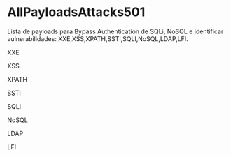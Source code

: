 # AllPayloadsAttacks501

Lista de payloads para Bypass Authentication de SQLi, NoSQL e identificar vulnerabilidades: XXE,XSS,XPATH,SSTI,SQLI,NoSQL,LDAP,LFI.

XXE

XSS

XPATH

SSTI

SQLI

NoSQL

LDAP

LFI

